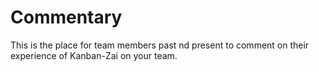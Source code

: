 # Commentary

This is the place for team members past nd present to comment on their experience of Kanban-Zai 
on your team.